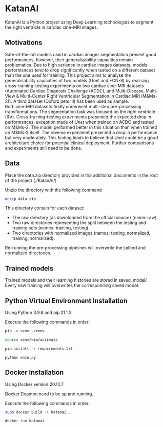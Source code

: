 # KatanAI

KatanAI is a Python project using Deep Learning technologies to segment the right 
ventricle in cardiac cine-MRI images.

## Motivations 

Sate-of-the-art models used in cardiac images segmentation present good performances, however, their generalizability 
capacities remain problematics. Due to high variance in cardiac images datasets, models performances tend to drop 
significantly when tested on a different dataset than the one used for training. This project aims to analyse the 
generalisability capacities of two models (Unet and FCN-8) by realising cross-training-testing experiments on two 
cardiac cine-MRI datasets (Automated Cardiac Diagnosis Challenge (ACDC), and Multi-Disease, Multi-View & Multi-Center 
Right Ventricular Segmentation in Cardiac MRI (M&Ms-2)). A third dataset (Oxford pets III) has been used as sample.  
Both cine-MRI datasets firstly underwent multi-step pre-processing transformations. The segmentation task was focused 
on the right ventricle (RV). Cross-training-testing experiments presented the expected drop in performances, exception 
made of Unet when trained on ACDC and tested on M&Ms-2. The model performed better in this situation than when trained 
on M&Ms-2 itself. The reverse experiment presented a drop in performance but very moderately. This finding leads to 
believe that Unet could be a good architecture choice for potential clinical deployment. Further comparisons and 
experiments still need to be done.

## Data
Place the data.zip directory provided in tha additional documents in the root of the project (./KatanAI/) 

Unzip the directory with the following command

```bash
unzip data.zip
```

This directory contain for each dataset:
- The raw directory (as downloaded from the official source) (name: raw).
- Two raw directories representing the split between the testing and training sets (names: training, testing). 
- Two directories with normalized images (names: testing_normalized, training_normalized).

Re-running the pre-processing pipelines will overwrite the splited and normalized directories. 

## Trained models

Trained models and their learning histories are stored in saved_model/.
Every new training will overwrites the corresponding saved model. 

## Python Virtual Environment Installation
Using Python 3.9.6 and pip 21.1.3 

Execute the following commands in order:
```bash
pip -m venv ./venv
```

```bash
source venv/bin/activate
```

```bash
pip install -r requirements.txt
```

```
python main.py
```

## Docker Installation
Using Docker version 20.10.7

Docker Deamon need to be up and running. 

Execute the following commands in order: 
```bash
sudo docker build -t katanai .
```

```bash
docker run katanai
```
